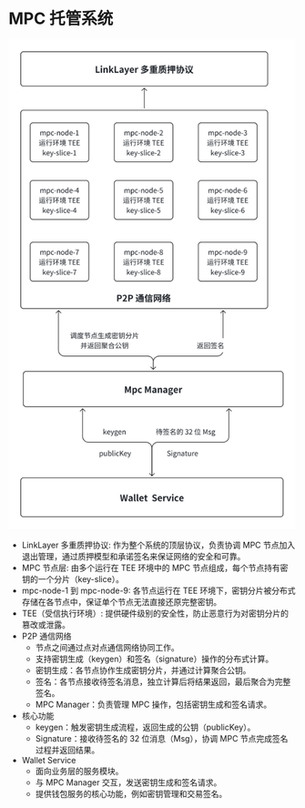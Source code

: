 # MPC 托管系统

![dapplink-wallet-8](images/dapplink-wallet-8.png)

- LinkLayer 多重质押协议: 作为整个系统的顶层协议，负责协调 MPC 节点加入退出管理，通过质押模型和承诺签名来保证网络的安全和可靠。
- MPC 节点层: 由多个运行在 TEE 环境中的 MPC 节点组成，每个节点持有密钥的一个分片（key-slice）。
- mpc-node-1 到 mpc-node-9: 各节点运行在 TEE 环境下，密钥分片被分布式存储在各节点中，保证单个节点无法直接还原完整密钥。
- TEE（受信执行环境）: 提供硬件级别的安全性，防止恶意行为对密钥分片的篡改或泄露。
-  P2P 通信网络
    - 节点之间通过点对点通信网络协同工作。
    - 支持密钥生成（keygen）和签名（signature）操作的分布式计算。
    - 密钥生成：各节点协作生成密钥分片，并通过计算聚合公钥。
    - 签名：各节点接收待签名消息，独立计算后将结果返回，最后聚合为完整签名。
    -  MPC Manager：负责管理 MPC 操作，包括密钥生成和签名请求。
- 核心功能
    - keygen：触发密钥生成流程，返回生成的公钥（publicKey）。
    - Signature：接收待签名的 32 位消息（Msg），协调 MPC 节点完成签名过程并返回结果。
- Wallet Service
    - 面向业务层的服务模块。
    - 与 MPC Manager 交互，发送密钥生成和签名请求。
    - 提供钱包服务的核心功能，例如密钥管理和交易签名。


